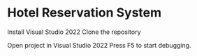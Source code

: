 # Hotel Reservation System

Install Visual Studio 2022 
Clone the repository

Open project in Visual Studio 2022
Press F5 to start debugging.